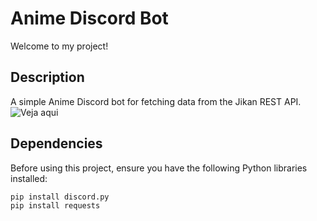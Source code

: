 # Anime Discord Bot

Welcome to my project!

## Description

A simple Anime Discord bot for fetching data from the Jikan REST API.
![Veja aqui](https://i.imgur.com/E3w2rAk.gif)

## Dependencies

Before using this project, ensure you have the following Python libraries installed:

```bash
pip install discord.py
pip install requests

